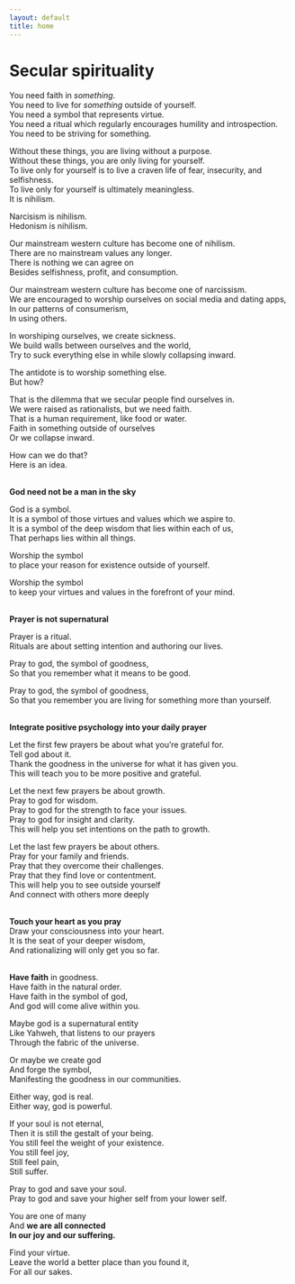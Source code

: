 ```yaml
---
layout: default
title: home 
---
```


# Secular spirituality

You need faith in <i>something</i>.<br>
You need to live for <i>something</i> outside of yourself.<br>
You need a symbol that represents virtue.<br>
You need a ritual which regularly encourages humility and introspection.<br>
You need to be striving for something.

Without these things, you are living without a purpose.<br>
Without these things, you are only living for yourself.<br>
To live only for yourself is to live a craven life of fear, insecurity, and selfishness.<br>
To live only for yourself is ultimately meaningless.<br>
It is nihilism.

Narcisism is nihilism.<br>
Hedonism is nihilism.

Our mainstream western culture has become one of nihilism.<br>
There are no mainstream values any longer.<br>
There is nothing we can agree on<br>
Besides selfishness, profit, and consumption.

Our mainstream western culture has become one of narcissism.<br>
We are encouraged to worship ourselves on social media and dating apps,<br>
In our patterns of consumerism,<br>
In using others.

In worshiping ourselves, we create sickness.<br>
We build walls between ourselves and the world,<br>
Try to suck everything else in while slowly collapsing inward.

The antidote is to worship something else.<br>
But how?

That is the dilemma that we secular people find ourselves in.<br>
We were raised as rationalists, but we need faith.<br>
That is a human requirement, like food or water.<br>
Faith in something outside of ourselves<br>
Or we collapse inward.

How can we do that?<br>
Here is an idea.<br>
<br>

<strong>God need not be a man in the sky</strong>

God is a symbol.<br>
It is a symbol of those virtues and values which we aspire to.<br>
It is a symbol of the deep wisdom that lies within each of us,<br>
That perhaps lies within all things.

Worship the symbol<br>
to place your reason for existence outside of yourself.

Worship the symbol<br>
to keep your virtues and values in the forefront of your mind.<br>
<br>

<strong>Prayer is not supernatural</strong>

Prayer is a ritual.<br>
Rituals are about setting intention and authoring our lives.

Pray to god, the symbol of goodness,<br>
So that you remember what it means to be good.

Pray to god, the symbol of goodness,<br>
So that you remember you are living for something more than yourself.<br>
<br>

<strong>Integrate positive psychology into your daily prayer</strong>

Let the first few prayers be about what you’re grateful for.<br>
Tell god about it.<br>
Thank the goodness in the universe for what it has given you.<br>
This will teach you to be more positive and grateful.

Let the next few prayers be about growth.<br>
Pray to god for wisdom.<br>
Pray to god for the strength to face your issues.<br>
Pray to god for insight and clarity.<br>
This will help you set intentions on the path to growth.

Let the last few prayers be about others.<br>
Pray for your family and friends.<br>
Pray that they overcome their challenges.<br>
Pray that they find love or contentment.<br>
This will help you to see outside yourself<br>
And connect with others more deeply<br>
<br>

<strong>Touch your heart as you pray</strong><br>
Draw your consciousness into your heart.<br>
It is the seat of your deeper wisdom,<br>
And rationalizing will only get you so far.<br>
<br>

<strong>Have faith</strong> in goodness.<br>
Have faith in the natural order.<br>
Have faith in the symbol of god,<br>
And god will come alive within you.

Maybe god is a supernatural entity<br>
Like Yahweh, that listens to our prayers<br>
Through the fabric of the universe.

Or maybe we create god<br>
And forge the symbol,<br>
Manifesting the goodness in our communities.

Either way, god is real.<br>
Either way, god is powerful.

If your soul is not eternal,<br>
Then it is still the gestalt of your being.<br>
You still feel the weight of your existence.<br>
You still feel joy,<br>
Still feel pain,<br>
Still suffer.

Pray to god and save your soul.<br>
Pray to god and save your higher self from your lower self.

You are one of many<br>
And <strong>we are all connected<br>
In our joy and our suffering.</strong>

Find your virtue.<br>
Leave the world a better place than you found it,<br>
For all our sakes.